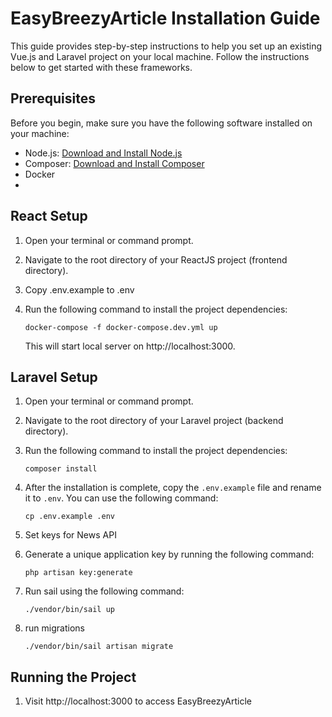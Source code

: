 # EasyBreezyArticle Installation Guide

This guide provides step-by-step instructions to help you set up an existing Vue.js and Laravel project on your local machine. Follow the instructions below to get started with these frameworks.

## Prerequisites

Before you begin, make sure you have the following software installed on your machine:

- Node.js: [Download and Install Node.js](https://nodejs.org/en/download/)
- Composer: [Download and Install Composer](https://getcomposer.org/download/)
- Docker
- 
## React Setup

1. Open your terminal or command prompt.

2. Navigate to the root directory of your ReactJS project (frontend directory).

3. Copy .env.example to .env

4. Run the following command to install the project dependencies:

   ```
   docker-compose -f docker-compose.dev.yml up
   ```
   This will start local server on http://localhost:3000.



## Laravel Setup

1. Open your terminal or command prompt.

2. Navigate to the root directory of your Laravel project (backend directory).

3. Run the following command to install the project dependencies:

   ```
   composer install
   ```

4. After the installation is complete, copy the `.env.example` file and rename it to `.env`. You can use the following command:

   ```
   cp .env.example .env
   ```
5. Set keys for News API

6. Generate a unique application key by running the following command:

   ```
   php artisan key:generate
   ```

7. Run sail using the following command:

   ```
   ./vendor/bin/sail up
   ```
8. run migrations

   ```
   ./vendor/bin/sail artisan migrate
   ```
   
## Running the Project
1. Visit http://localhost:3000 to access EasyBreezyArticle